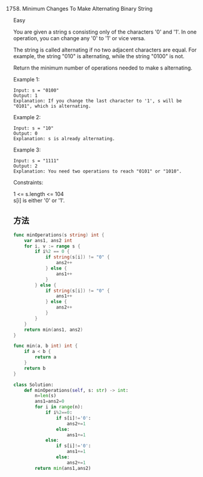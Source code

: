 1758. Minimum Changes To Make Alternating Binary String


Easy


You are given a string s consisting only of the characters '0' and '1'. In one operation, you can change any '0' to '1' or vice versa.

The string is called alternating if no two adjacent characters are equal. For example, the string "010" is alternating, while the string "0100" is not.

Return the minimum number of operations needed to make s alternating.

 

Example 1:

```
Input: s = "0100"
Output: 1
Explanation: If you change the last character to '1', s will be "0101", which is alternating.
```

Example 2:

```
Input: s = "10"
Output: 0
Explanation: s is already alternating.
```

Example 3:

```
Input: s = "1111"
Output: 2
Explanation: You need two operations to reach "0101" or "1010".
```

Constraints:

1 <= s.length <= 104   
s[i] is either '0' or '1'.


## 方法


```go
func minOperations(s string) int {
	var ans1, ans2 int
	for i, v := range s {
		if i%2 == 0 {
			if string(s[i]) != "0" {
				ans2++
			} else {
				ans1++
			}
		} else {
			if string(s[i]) != "0" {
				ans1++
			} else {
				ans2++
			}
		}
	}
	return min(ans1, ans2)
}

func min(a, b int) int {
	if a < b {
		return a
	}
	return b
}
```

```python
class Solution:
    def minOperations(self, s: str) -> int:
        n=len(s)
        ans1=ans2=0
        for i in range(n):
            if i%2==0:
                if s[i]!='0':
                    ans2+=1
                else:
                    ans1+=1
            else:
                if s[i]!='0':
                    ans1+=1
                else:
                    ans2+=1
        return min(ans1,ans2)
```